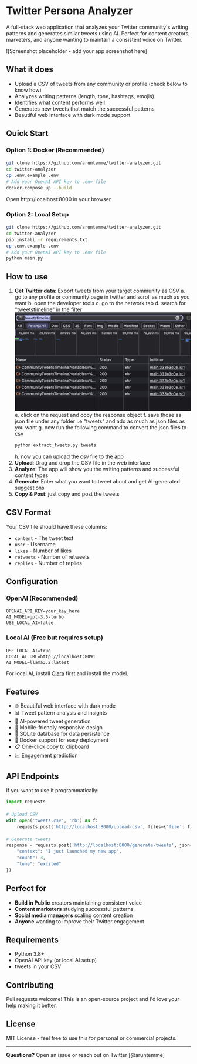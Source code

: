# Twitter Persona Analyzer

A full-stack web application that analyzes your Twitter community's writing patterns and generates similar tweets using AI. Perfect for content creators, marketers, and anyone wanting to maintain a consistent voice on Twitter.

![Screenshot placeholder - add your app screenshot here]

## What it does

- Upload a CSV of tweets from any community or profile (check below to know how)
- Analyzes writing patterns (length, tone, hashtags, emojis)
- Identifies what content performs well
- Generates new tweets that match the successful patterns
- Beautiful web interface with dark mode support

## Quick Start

### Option 1: Docker (Recommended)

```bash
git clone https://github.com/aruntemme/twitter-analyzer.git
cd twitter-analyzer
cp .env.example .env
# Add your OpenAI API key to .env file
docker-compose up --build
```

Open http://localhost:8000 in your browser.

### Option 2: Local Setup

```bash
git clone https://github.com/aruntemme/twitter-analyzer.git
cd twitter-analyzer
pip install -r requirements.txt
cp .env.example .env
# Add your OpenAI API key to .env file
python main.py
```

## How to use

1. **Get Twitter data**: Export tweets from your target community as CSV 
    a. go to any profile or community page in twitter and scroll as much as you want
    b. open the developer tools
    c. go to the network tab
    d. search for "tweetstimeline" in the filter
    ![tweetstimeline](public/tweetstimeline.png)
    e. click on the request and copy the response object
    f. save those as json file under any folder i.e "tweets" and add as much as json files as you want
    g. now run the following command to convert the json files to csv
    ```bash
    python extract_tweets.py tweets
    ```
    h. now you can upload the csv file to the app
2. **Upload**: Drag and drop the CSV file in the web interface
3. **Analyze**: The app will show you the writing patterns and successful content types
4. **Generate**: Enter what you want to tweet about and get AI-generated suggestions
5. **Copy & Post**: just copy and post the tweets

## CSV Format

Your CSV file should have these columns:
- `content` - The tweet text
- `user` - Username
- `likes` - Number of likes
- `retweets` - Number of retweets  
- `replies` - Number of replies

## Configuration

### OpenAI (Recommended)
```env
OPENAI_API_KEY=your_key_here
AI_MODEL=gpt-3.5-turbo
USE_LOCAL_AI=false
```

### Local AI (Free but requires setup)
```env
USE_LOCAL_AI=true
LOCAL_AI_URL=http://localhost:8091
AI_MODEL=llama3.2:latest
```

For local AI, install [Clara](https://claraverse.netlify.app/) first and install the model.

## Features

- 🌐 Beautiful web interface with dark mode
- 📊 Tweet pattern analysis and insights
- 🤖 AI-powered tweet generation
- 📱 Mobile-friendly responsive design
- 💾 SQLite database for data persistence
- 🐳 Docker support for easy deployment
- 📋 One-click copy to clipboard
- 📈 Engagement prediction

## API Endpoints

If you want to use it programmatically:

```python
import requests

# Upload CSV
with open('tweets.csv', 'rb') as f:
    requests.post('http://localhost:8000/upload-csv', files={'file': f})

# Generate tweets
response = requests.post('http://localhost:8000/generate-tweets', json={
    "context": "I just launched my new app",
    "count": 3,
    "tone": "excited"
})
```

## Perfect for

- **Build in Public** creators maintaining consistent voice
- **Content marketers** studying successful patterns
- **Social media managers** scaling content creation
- **Anyone** wanting to improve their Twitter engagement

## Requirements

- Python 3.8+
- OpenAI API key (or local AI setup)
- tweets in your CSV

## Contributing

Pull requests welcome! This is an open-source project and I'd love your help making it better.

## License

MIT License - feel free to use this for personal or commercial projects.

---

**Questions?** Open an issue or reach out on Twitter [@aruntemme]